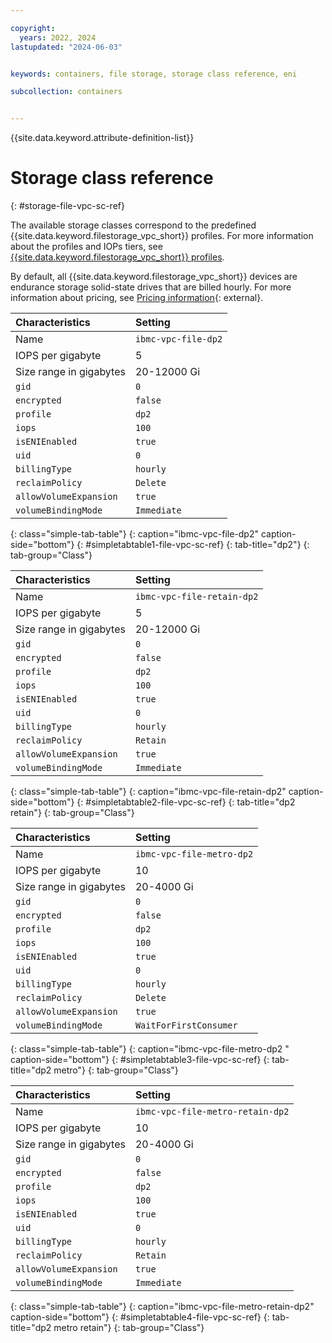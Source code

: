 ```yaml
---

copyright: 
  years: 2022, 2024
lastupdated: "2024-06-03"


keywords: containers, file storage, storage class reference, eni

subcollection: containers


---
```


{{site.data.keyword.attribute-definition-list}}


# Storage class reference
{: #storage-file-vpc-sc-ref}

The available storage classes correspond to the predefined {{site.data.keyword.filestorage_vpc_short}} profiles. For more information about the profiles and IOPs tiers, see [{{site.data.keyword.filestorage_vpc_short}} profiles](/docs/vpc?topic=vpc-file-storage-profiles).

By default, all {{site.data.keyword.filestorage_vpc_short}} devices are endurance storage solid-state drives that are billed hourly. For more information about pricing, see [Pricing information](https://cloud.ibm.com/cloud-storage/file/order){: external}.


| Characteristics | Setting |
|:-----------------|:-----------------|
| Name | `ibmc-vpc-file-dp2` |
| IOPS per gigabyte | 5 |
| Size range in gigabytes | 20-12000 Gi |
| `gid` | `0` |
| `encrypted` | `false` |
| `profile` | `dp2` |
| `iops` | `100` |
| `isENIEnabled` | `true` |
| `uid` | `0` |
| `billingType` | `hourly` |
| `reclaimPolicy` | `Delete` |
| `allowVolumeExpansion` | `true` |
| `volumeBindingMode` | `Immediate` |
{: class="simple-tab-table"}
{: caption="ibmc-vpc-file-dp2" caption-side="bottom"}
{: #simpletabtable1-file-vpc-sc-ref}
{: tab-title="dp2"}
{: tab-group="Class"}

  

| Characteristics | Setting|
|:-----------------|:-----------------|
| Name | `ibmc-vpc-file-retain-dp2` |
| IOPS per gigabyte | 5 |
| Size range in gigabytes | 20-12000 Gi |
| `gid` | `0` |
| `encrypted` | `false` |
| `profile` | `dp2` |
| `iops` | `100` |
| `isENIEnabled` | `true` |
| `uid` | `0` |
| `billingType` | `hourly` |
| `reclaimPolicy` | `Retain` |
| `allowVolumeExpansion` | `true` |
| `volumeBindingMode` | `Immediate` |
{: class="simple-tab-table"}
{: caption="ibmc-vpc-file-retain-dp2" caption-side="bottom"}
{: #simpletabtable2-file-vpc-sc-ref}
{: tab-title="dp2 retain"}
{: tab-group="Class"}

| Characteristics | Setting|
|:-----------------|:-----------------|
| Name | `ibmc-vpc-file-metro-dp2` |
| IOPS per gigabyte | 10|
| Size range in gigabytes | 20-4000 Gi|
| `gid` | `0` |
| `encrypted` | `false` |
| `profile` | `dp2` |
| `iops` | `100` |
| `isENIEnabled` | `true` |
| `uid` | `0` |
| `billingType` | `hourly` |
| `reclaimPolicy` | `Delete` |
| `allowVolumeExpansion` | `true` |
| `volumeBindingMode` | `WaitForFirstConsumer` |
{: class="simple-tab-table"}
{: caption="ibmc-vpc-file-metro-dp2 " caption-side="bottom"}
{: #simpletabtable3-file-vpc-sc-ref}
{: tab-title="dp2 metro"}
{: tab-group="Class"}

| Characteristics | Setting|
|:-----------------|:-----------------|
| Name | `ibmc-vpc-file-metro-retain-dp2` |
| IOPS per gigabyte | 10|
| Size range in gigabytes | 20-4000 Gi|
| `gid` | `0` |
| `encrypted` | `false` |
| `profile` | `dp2` |
| `iops` | `100` |
| `isENIEnabled` | `true` |
| `uid` | `0` |
| `billingType` | `hourly` |
| `reclaimPolicy` | `Retain` |
| `allowVolumeExpansion` | `true` |
| `volumeBindingMode` | `Immediate` |
{: class="simple-tab-table"}
{: caption="ibmc-vpc-file-metro-retain-dp2" caption-side="bottom"}
{: #simpletabtable4-file-vpc-sc-ref}
{: tab-title="dp2 metro retain"}
{: tab-group="Class"}

